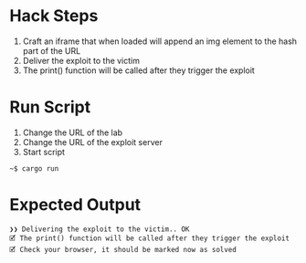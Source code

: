 # Hack Steps

1. Craft an iframe that when loaded will append an img element to the hash part of the URL
2. Deliver the exploit to the victim
3. The print() function will be called after they trigger the exploit

# Run Script

1. Change the URL of the lab
2. Change the URL of the exploit server
3. Start script

```
~$ cargo run
```

# Expected Output

```
❯❯ Delivering the exploit to the victim.. OK
🗹 The print() function will be called after they trigger the exploit
🗹 Check your browser, it should be marked now as solved
```
